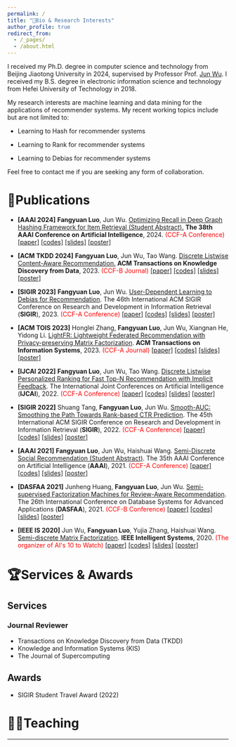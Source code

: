 ```yaml
---
permalink: /
title: "👧Bio & Research Interests"
author_profile: true
redirect_from: 
  - /_pages/
  - /about.html
---
```


I received my Ph.D. degree in computer science and technology from Beijing Jiaotong University in 2024, supervised by Professor Prof. [Jun Wu](http://faculty.bjtu.edu.cn/8620/). I received my B.S. degree in electronic information science and technology from Hefei University of Technology in 2018.

My research interests are machine learning and data mining for the applications of recommender systems. My recent working topics include but are not limited to:

- Learning to Hash for recommender systems

- Learning to Rank for recommender systems

- Learning to Debias for recommender systems

Feel free to contact me if you are seeking any form of collaboration.

# 📑Publications

- **[AAAI 2024]** **Fangyuan Luo**, Jun Wu. <u>Optimizing Recall in Deep Graph Hashing Framework for Item Retrieval (Student Abstract).</u> **The 38th AAAI Conference on Artificial Intelligence**, 2024. <font color=Red>(CCF-A Conference)</font> [[paper]](https://ojs.aaai.org/index.php/AAAI/article/view/30477) [[codes]]() [[slides]](https://Luo-Fangyuan.github.io/files/AAAI-SA24.pdf) [[poster]](https://Luo-Fangyuan.github.io/files/poster-A1.pdf)

- **[ACM TKDD 2024]** **Fangyuan Luo**, Jun Wu, Tao Wang. <u>Discrete Listwise Content-Aware Recommendation.</u> **ACM Transactions on Knowledge Discovery from Data**, 2023. <font color=Red>(CCF-B Journal)</font> [[paper]](https://dl.acm.org/doi/pdf/10.1145/3609334) [[codes]]() [[slides]]() [[poster]]()

- **[SIGIR 2023]** **Fangyuan Luo**, Jun Wu. <u>User-Dependent Learning to Debias for Recommendation</u>. The 46th International ACM SIGIR Conference on Research and Development in Information Retrieval (**SIGIR**), 2023. <font color=Red>(CCF-A Conference)</font> [[paper]](https://dl.acm.org/doi/pdf/10.1145/3539618.3592083) [[codes]]() [[slides]](https://Luo-Fangyuan.github.io/files/UDIPS.pdf) [[poster]](https://Luo-Fangyuan.github.io/files/Poster_srp7557.pdf)

- **[ACM TOIS 2023]** Honglei Zhang, **Fangyuan Luo**, Jun Wu, Xiangnan He, Yidong Li. <u>LightFR: Lightweight Federated Recommendation with Privacy-preserving Matrix Factorization</u>. **ACM Transactions on Information Systems**, 2023. <font color=Red>(CCF-A Journal)</font> [[paper]](https://dl.acm.org/doi/pdf/10.1145/3578361) [[codes]]() [[slides]]() [[poster]]()

- **[IJCAI 2022]** **Fangyuan Luo**, Jun Wu, Tao Wang. <u>Discrete Listwise Personalized Ranking for Fast Top-N Recommendation with Implicit Feedback</u>. The International Joint Conferences on Artificial Intelligence (**IJCAI**), 2022. <font color=Red>(CCF-A Conference)</font> [[paper]](https://www.ijcai.org/proceedings/2022/300) [[codes]](https://github.com/Luo-Fangyuan/DLPR) [[slides]](https://Luo-Fangyuan.github.io/files/DLPR.pdf) [[poster]]()

- **[SIGIR 2022]** Shuang Tang, **Fangyuan Luo**, Jun Wu. <u>Smooth-AUC: Smoothing the Path Towards Rank-based CTR Prediction</u>. The 45th International ACM SIGIR Conference on Research and Development in Information Retrieval (**SIGIR**), 2022. <font color=Red>(CCF-A Conference)</font> [[paper]](https://dl.acm.org/doi/pdf/10.1145/3477495.3531865) [[codes]]() [[slides]](https://Luo-Fangyuan.github.io/files/SAUC.pdf) [[poster]](https://Luo-Fangyuan.github.io/files/SIGIR2022-sp1854.pdf)

- **[AAAI 2021]** **Fangyuan Luo**, Jun Wu, Haishuai Wang. <u>Semi-Discrete Social Recommendation (Student Abstract)</u>. The 35th AAAI Conference on Artificial Intelligence (**AAAI**), 2021. <font color=Red>(CCF-A Conference)</font> [[paper]](https://aaai.org/papers/15835-semi-discrete-social-recommendation-student-abstract/) [[codes]]() [[slides]]() [[poster]](https://Luo-Fangyuan.github.io/files/poster-S2MF.pdf)

- **[DASFAA 2021]** Junheng Huang, **Fangyuan Luo**, Jun Wu. <u>Semi-supervised Factorization Machines for Review-Aware Recommendation</u>. The 26th International Conference on Database Systems for Advanced Applications (**DASFAA**), 2021. <font color=Red>(CCF-B Conference)</font> [[paper]](https://link.springer.com/chapter/10.1007/978-3-030-73200-4_6) [[codes]]() [[slides]]() [[poster]]()

- **[IEEE IS 2020]** Jun Wu, **Fangyuan Luo**, Yujia Zhang, Haishuai Wang. <u>Semi-discrete Matrix Factorization</u>. **IEEE Intelligent Systems**, 2020. <font color=Red>(The organizer of AI's 10 to Watch)</font> [[paper]](https://ieeexplore.ieee.org/stamp/stamp.jsp?tp=&arnumber=9171422) [[codes]](https://github.com/Luo-Fangyuan/SDMF) [[slides]]() [[poster]]()

# 🏆Services & Awards

## Services

### Journal Reviewer
- Transactions on Knowledge Discovery from Data (TKDD)
- Knowledge and Information Systems (KIS)
- The Journal of Supercomputing

## Awards

- SIGIR Student Travel Award (2022)


# 🧑‍🏫Teaching

---
